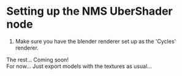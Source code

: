 # Setting up the NMS UberShader node

1. Make sure you have the blender renderer set up as the 'Cycles' renderer.

The rest... Coming soon!  
For now... Just export models with the textures as usual...